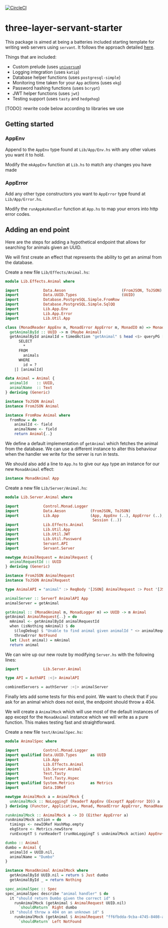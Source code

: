 [![CircleCI](https://circleci.com/gh/Holmusk/three-layer.svg?style=svg)](https://circleci.com/gh/Holmusk/three-layer)
# three-layer-servant-starter

This package is aimed at being a batteries included starting template for writing web servers using `servant`. It follows the approach detailed [here](http://www.parsonsmatt.org/2018/03/22/three_layer_haskell_cake.html).

Things that are included:
* Custom prelude (uses [`universum`](https://github.com/serokell/universum))
* Logging integration (uses `katip`)
* Database helper functions (uses `postgresql-simple`)
* Monitoring time taken for your `App` actions (uses `ekg`)
* Password hashing functions (uses `bcrypt`)
* JWT helper functions (uses `jwt`)
* Testing support (uses `tasty` and `hedgehog`)

[TODO]: rewrite code below according to libraries we use

## Getting started

### AppEnv
Append to the `AppEnv` type found at `Lib/App/Env.hs` with any other values you want it to hold.

Modify the `mkAppEnv` function at `Lib.hs` to match any changes you have made

### AppError
Add any other type constructors you want to `AppError` type found at `Lib/App/Error.hs`.

Modify the `runAppAsHandler` function at `App.hs` to map your errors into http error codes.

## Adding an end point

Here are the steps for adding a hypothetical endpoint that allows for searching for animals given an UUID.

We will first create an effect that represents the ability to get an animal from the database.

Create a new file `Lib/Effects/Animal.hs`:

```haskell
module Lib.Effects.Animal where

import           Data.Aeson                         (FromJSON, ToJSON)
import           Data.UUID.Types                    (UUID)
import           Database.PostgreSQL.Simple.FromRow
import           Database.PostgreSQL.Simple.SqlQQ
import           Lib.App.Env
import           Lib.App.Error
import           Lib.Util.App

class (MonadReader AppEnv m, MonadError AppError m, MonadIO m) => MonadAnimal m where
  getAnimalById :: UUID -> m (Maybe Animal)
  getAnimalById animalId = timedAction "getAnimal" $ head <$> queryPG [sql|
      SELECT
        *
      FROM
        animals
      WHERE
        id = ?
    |] [animalId]

data Animal = Animal {
  animalId    :: UUID,
  animalName  :: Text
} deriving (Generic)

instance ToJSON Animal
instance FromJSON Animal

instance FromRow Animal where
  fromRow = do
    animalId <- field
    animalName <- field
    return Animal{..}
```

We define a default implementation of `getAnimal` which fetches the animal from the database. We can use a different instance to alter this behaviour when the handler we write for the server is run in tests.

We should also add a line to `App.hs` to give our `App` type an instance for our new `MonadAnimal` effect:

```haskell
instance MonadAnimal App
```

Create a new file `Lib/Server/Animal.hs`:

```haskell
module Lib.Server.Animal where

import           Control.Monad.Logger
import           Data.Aeson           (FromJSON, ToJSON)
import           Lib.App              (App, AppEnv (..), AppError (..),
                                       Session (..))
import           Lib.Effects.Animal
import           Lib.Util.App
import           Lib.Util.JWT
import           Lib.Util.Password
import           Servant.API
import           Servant.Server

newtype AnimalRequest = AnimalRequest {
  animalRequestId :: UUID
} deriving (Generic)

instance FromJSON AnimalRequest
instance ToJSON AnimalRequest

type AnimalAPI = "animal" :> ReqBody '[JSON] AnimalRequest :> Post '[JSON] Animal

animalServer :: ServerT AnimalAPI App
animalServer = getAnimal

getAnimal :: (MonadAnimal m, MonadLogger m) => UUID -> m Animal
getAnimal AnimalRequest{..} = do
  mAnimal <- getAnimalById animalRequestId
  when (isNothing mAnimal) $ do
    $(logDebug) $ "Unable to find animal given animalId " <> animalRequestId
    throwError NotFound
  let (Just animal) = mAnimal
  return animal
```

We can wire up our new route by modifying `Server.hs` with the following lines:

```haskell
import           Lib.Server.Animal

type API = AuthAPI :<|> AnimalAPI

combinedServers = authServer :<|> animalServer
```

Finally lets add some tests for this end point. We want to check that if you ask for an animal which does not exist, the endpoint should throw a 404.

We will create a `AnimalMock` which will use most of the default instances of app except for the `MonadAnimal` instance which we will write as a pure function. This makes testing fast and straightforward.

Create a new file `test/AnimalSpec.hs`:

```haskell
module AnimalSpec where

import           Control.Monad.Logger
import qualified Data.UUID.Types      as UUID
import           Lib.App
import           Lib.Effects.Animal
import           Lib.Server.Animal
import           Test.Tasty
import           Test.Tasty.Hspec
import qualified System.Metrics       as Metrics
import           Data.IORef

newtype AnimalMock a = AnimalMock {
  unAnimalMock :: NoLoggingT (ReaderT AppEnv (ExceptT AppError IO)) a
} deriving (Functor, Applicative, Monad, MonadError AppError, MonadReader AppEnv, MonadIO, MonadLogger)

runAnimalMock :: AnimalMock a -> IO (Either AppError a)
runAnimalMock action = do
  timings <- newIORef HashMap.empty
  ekgStore <- Metrics.newStore
  runExceptT $ runReaderT (runNoLoggingT $ unAnimalMock action) AppEnv{..}

dumbo :: Animal
dumbo = Animal {
  animalId = UUID.nil,
  animalName = "Dumbo"
}

instance MonadAnimal AnimalMock where
  getAnimalById UUID.nil = return $ Just dumbo
  getAnimalById _ = return Nothing

spec_animalSpec :: Spec
spec_animalSpec describe "animal handler" $ do
  it "should return Dumbo given the correct id" $
    runAnimalMock (getAnimal $ AnimalRequest UUID.nil)
      `shouldReturn` Right dumbo
  it "should throw a 404 on an unknown id" $
    runAnimalMock (getAnimal $ AnimalRequest "ff6fbdda-9cba-4745-8408-a90b0debdd94")
      `shouldReturn` Left NotFound
```
